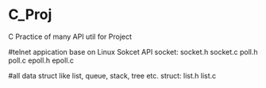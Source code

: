 # C_Proj
C Practice of many API util for Project

#telnet appication base on Linux Sokcet API
socket:
	socket.h
	socket.c
	poll.h
	poll.c
	epoll.h
	epoll.c

#all data struct like list, queue, stack, tree etc.
struct:
	list.h
	list.c
